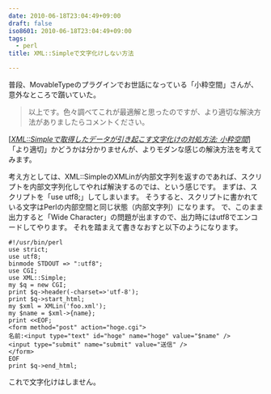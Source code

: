 ```yaml
---
date: 2010-06-18T23:04:49+09:00
draft: false
iso8601: 2010-06-18T23:04:49+09:00
tags:
  - perl
title: XML::Simpleで文字化けしない方法

---
```


普段、MovableTypeのプラグインでお世話になっている「小粋空間」さんが、意外なところで躓いていた。
<blockquote cite="http://www.koikikukan.com/archives/2010/06/18-015555.php" title="XML::Simpleで取得したデータが引き起こす文字化けの対処方法: 小粋空間" class="blockquote"><p>以上です。色々調べてこれが最適解と思ったのですが、より適切な解決方法がありましたらコメントください。</p></blockquote><div class="cite">[<cite><a href="http://www.koikikukan.com/archives/2010/06/18-015555.php">XML::Simpleで取得したデータが引き起こす文字化けの対処方法: 小粋空間</a></cite>]</div>
「より適切」かどうかは分かりませんが、よりモダンな感じの解決方法を考えてみます。


考え方としては、XML::SimpleのXMLinが内部文字列を返すのであれば、スクリプトを内部文字列化してやれば解決するのでは、という感じです。
まずは、スクリプトを「use utf8;」してしまいます。
そうすると、スクリプトに書かれている文字はPerlの内部空間と同じ状態（内部文字列）になります。
で、このまま出力すると「Wide Character」の問題が出ますので、出力時にはutf8でエンコードしてやります。
それを踏まえて書きなおすと以下のようになります。
```text
#!/usr/bin/perl
use strict;
use utf8;
binmode STDOUT => ":utf8";
use CGI;
use XML::Simple;
my $q = new CGI;
print $q->header(-charset=>'utf-8');
print $q->start_html;
my $xml = XMLin('foo.xml');
my $name = $xml->{name};
print <<EOF;
<form method="post" action="hoge.cgi">
名前:<input type="text" id="hoge" name="hoge" value="$name" />
<input type="submit" name="submit" value="送信" />
</form>
EOF
print $q->end_html;
```
これで文字化けはしません。
    	
